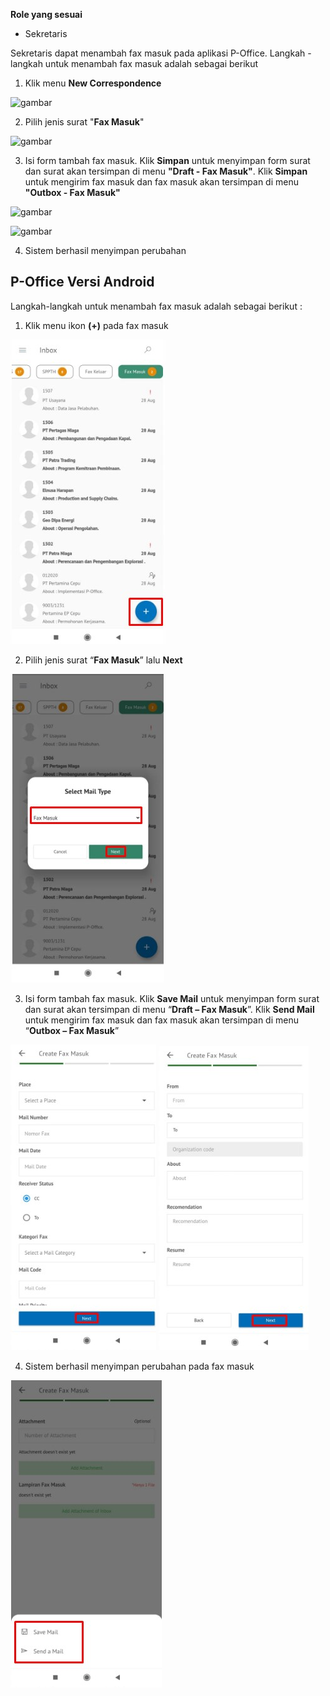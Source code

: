 **Role yang sesuai**

- Sekretaris

Sekretaris dapat menambah fax masuk pada aplikasi P-Office. Langkah - langkah untuk menambah fax masuk adalah sebagai berikut

1. Klik menu **New Correspondence**

![gambar](SC_FaxMasuk/FM02.png)

2. Pilih jenis surat "**Fax Masuk**"

![gambar](SC_FaxMasuk/FM03.png)

3. Isi form tambah fax masuk. Klik **Simpan** untuk menyimpan form surat dan surat akan tersimpan di menu **"Draft - Fax Masuk"**. Klik **Simpan** untuk mengirim fax masuk dan fax masuk akan tersimpan di menu **"Outbox - Fax Masuk"**

![gambar](SC_FaxMasuk/FM04.png)

![gambar](SC_FaxMasuk/FM05.png)

4. Sistem berhasil menyimpan perubahan




















## **P-Office Versi Android**

Langkah-langkah untuk menambah fax masuk adalah sebagai berikut :

1. Klik menu ikon **(+)** pada fax masuk

![gambar](Faxmasuk/FM_Android/TambahFM/A01.jpg)

2. Pilih jenis surat “**Fax Masuk**” lalu **Next**

![gambar](Faxmasuk/FM_Android/TambahFM/A02.jpg)

3. Isi form tambah fax masuk. Klik **Save Mail** untuk menyimpan form surat dan surat akan tersimpan di menu “**Draft – Fax Masuk**”. Klik **Send Mail** untuk mengirim fax masuk dan fax masuk akan tersimpan di menu “**Outbox – Fax Masuk**”

![gambar](Faxmasuk/FM_Android/TambahFM/A03.jpg) ![gambar](Faxmasuk/FM_Android/TambahFM/A04.jpg)

4. Sistem berhasil menyimpan perubahan pada fax masuk

![gambar](Faxmasuk/FM_Android/TambahFM/A05.jpg)